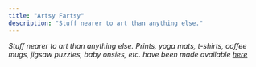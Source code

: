 ```yaml
---
title: "Artsy Fartsy"
description: "Stuff nearer to art than anything else."
---
```



*Stuff nearer to art than anything else. Prints, yoga mats, t-shirts, coffee mugs, jigsaw puzzles, baby onsies, etc. have been made available [here](https://moondeer.art)*